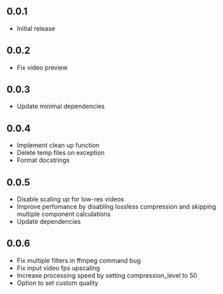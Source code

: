 ## 0.0.1

* Initial release

## 0.0.2

* Fix video preview

## 0.0.3

* Update minimal dependencies

## 0.0.4

* Implement clean up function
* Delete temp files on exception
* Format docstrings

## 0.0.5

* Disable scaling up for low-res videos
* Improve perfomance by disabling lossless compression and skipping multiple component calculations
* Update dependencies

## 0.0.6

* Fix multiple filters in ffmpeg command bug
* Fix input video fps upscaling
* Increase processing speed by setting compression_level to 50
* Option to set custom quality